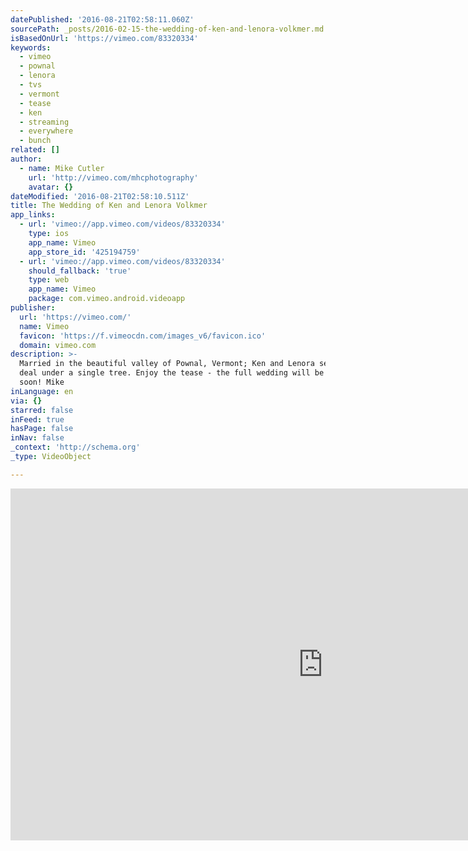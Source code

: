 ```yaml
---
datePublished: '2016-08-21T02:58:11.060Z'
sourcePath: _posts/2016-02-15-the-wedding-of-ken-and-lenora-volkmer.md
isBasedOnUrl: 'https://vimeo.com/83320334'
keywords:
  - vimeo
  - pownal
  - lenora
  - tvs
  - vermont
  - tease
  - ken
  - streaming
  - everywhere
  - bunch
related: []
author:
  - name: Mike Cutler
    url: 'http://vimeo.com/mhcphotography'
    avatar: {}
dateModified: '2016-08-21T02:58:10.511Z'
title: The Wedding of Ken and Lenora Volkmer
app_links:
  - url: 'vimeo://app.vimeo.com/videos/83320334'
    type: ios
    app_name: Vimeo
    app_store_id: '425194759'
  - url: 'vimeo://app.vimeo.com/videos/83320334'
    should_fallback: 'true'
    type: web
    app_name: Vimeo
    package: com.vimeo.android.videoapp
publisher:
  url: 'https://vimeo.com/'
  name: Vimeo
  favicon: 'https://f.vimeocdn.com/images_v6/favicon.ico'
  domain: vimeo.com
description: >-
  Married in the beautiful valley of Pownal, Vermont; Ken and Lenora seal the
  deal under a single tree. Enjoy the tease - the full wedding will be coming
  soon! Mike
inLanguage: en
via: {}
starred: false
inFeed: true
hasPage: false
inNav: false
_context: 'http://schema.org'
_type: VideoObject

---
```

<iframe src="https://cdn.embedly.com/widgets/media.html?src=https%3A%2F%2Fplayer.vimeo.com%2Fvideo%2F83320334&amp;url=https%3A%2F%2Fvimeo.com%2F83320334&amp;image=http%3A%2F%2Fi.vimeocdn.com%2Fvideo%2F459763246_1280.jpg&amp;key=b7d04c9b404c499eba89ee7072e1c4f7&amp;type=text%2Fhtml&amp;schema=vimeo" width="1000" height="563" scrolling="no" frameborder="0" allowfullscreen="allowfullscreen" style=""></iframe>